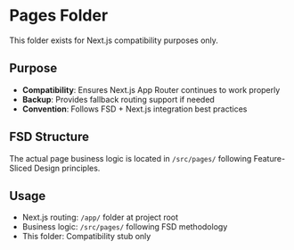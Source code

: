 # Pages Folder

This folder exists for Next.js compatibility purposes only.

## Purpose

- **Compatibility**: Ensures Next.js App Router continues to work properly
- **Backup**: Provides fallback routing support if needed
- **Convention**: Follows FSD + Next.js integration best practices

## FSD Structure

The actual page business logic is located in `/src/pages/` following Feature-Sliced Design principles.

## Usage

- Next.js routing: `/app/` folder at project root
- Business logic: `/src/pages/` following FSD methodology
- This folder: Compatibility stub only
